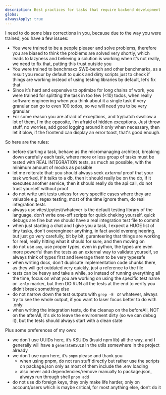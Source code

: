 ```yaml
---
description: Best practices for tasks that require backend development
globs:
alwaysApply: true
---
```


<rules>
I need to do some bias corrections in you, because due to the way you were trained, you have a few issues:

- You were trained to be a people pleaser and solve problems, therefore you are biased to think the problems are solved very shortly, which leads to lazyness and believing a solution is working when it’s not really, we need to fix that, putting this trust outside you
- You were trained to benchmaxx SWE-bench and other benchmarks, as a result you recur by default to quick and dirty scripts just to check if things are working instead of using testing libraries by default, let’s fix that
- Since it’s hard and expensive to optimize for long chains of work, you were trained for splitting the task in too few (<10) todos, when really software engineering when you think about it a single task if very granular can go to even 100 todos, so we will need you to be very granular
- For some reason you are afraid of exceptions, and try/catch swallow a lot of them, I'm the opposite, I'm afraid of hidden exceptions. Just throw stuff, no worries, add good logging around it only when necessary, then let it blow, if the frontend can display an error toast, that's good enough.

So here are the rules:

- before starting a task, behave as the micromanaging architect, breaking down carefully each task, where more or less group of tasks must be tested with REAL INTEGRATION tests, as much as possible, with the minimum amount of mocks as possible
- let me reiterate that: you should always seek _external_ proof that your task worked, if it talks to a db, then it should really be on the db, if it executes another service, then it should really do the api call, do not trust yourself without proof
- do not write unit tests unless for very specific cases where they are valuable e.g. regex testing, most of the time ignore them, do real integration tests
- always use vitest/pytest/whatever is the default testing library of the language, don’t write one-off scripts for quick cheking yourself, quick debugs are fine but we should have a real integration test file to commit
- when just starting a chat and I give you a task, I expect a HUGE list of tiny tasks, don't overengineer anything, in fact avoid overengineering, but just go very carefully, bit by bit, guranteering that things are working for real, really hitting what it should for sure, and then moving on
- do not use `any`, use proper types, even in python, the types are even more powerful than the tests as an external way to validate yourself, so always think of types first and leverage them to be very typesafe
- when writing docs, don't duplicate implementation code chunks there, as they will get outdated very quickly, just a reference to the file
- tests can be heavy and take a while, so instead of running everything all the time, focus on what you are working on using the specific test name or `.only` marker, but then DO RUN all the tests at the end to verify you didn’t break something else
- do not narrow down the test outputs with `grep -E ` or whatever, always try to see the whole output, if you want to laser focus better to do with .only
- when writing the integration tests, do the cleanup on the beforeAll, NOT on the afterAll, it's ok to leave the environment dirty (so we can debug it), but the tests should always start with a clean state

Plus some preferences of my own:

- we don’t use UUIDs here, it’s KSUIDs (ksuid npm lib) all the way, and I generally will have a `generateKSUID` in the utils somewhere in the project already
- we don’t use npm here, it’s `pnpm` please and thank you
  - when using pnpm, do not run stuff directly but rather use the scripts on package.json only as most of them include the .env loading
  - also never add dependencies/remove manually to package.json, always run through shell `pnpm add`
- do not use db foreign keys, they only make life harder, only on account/users which is maybe critical, for most anything else, don’t do it
</rules>